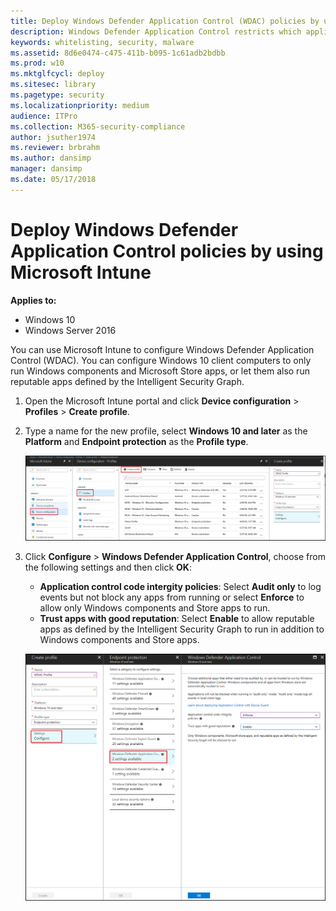 ```yaml
---
title: Deploy Windows Defender Application Control (WDAC) policies by using Microsoft Intune (Windows 10)
description: Windows Defender Application Control restricts which applications users are allowed to run and the code that runs in the system core.
keywords: whitelisting, security, malware
ms.assetid: 8d6e0474-c475-411b-b095-1c61adb2bdbb
ms.prod: w10
ms.mktglfcycl: deploy
ms.sitesec: library
ms.pagetype: security
ms.localizationpriority: medium
audience: ITPro
ms.collection: M365-security-compliance
author: jsuther1974
ms.reviewer: brbrahm
ms.author: dansimp
manager: dansimp
ms.date: 05/17/2018
---
```


# Deploy Windows Defender Application Control policies by using Microsoft Intune

**Applies to:**

-   Windows 10
-   Windows Server 2016

You can use Microsoft Intune to configure Windows Defender Application Control (WDAC). You can configure Windows 10 client computers to only run Windows components and Microsoft Store apps, or let them also run reputable apps defined by the Intelligent Security Graph.   

1. Open the Microsoft Intune portal and click **Device configuration** > **Profiles** > **Create profile**.

3. Type a name for the new profile, select **Windows 10 and later** as the **Platform** and **Endpoint protection** as the **Profile type**.  

   ![Configure profile](images\wdac-intune-create-profile-name.png)

4. Click **Configure** > **Windows Defender Application Control**, choose from the following settings and then click **OK**:

   - **Application control code intergity policies**: Select **Audit only** to log events but not block any apps from running or select **Enforce** to allow only Windows components and Store apps to run.  
   - **Trust apps with good reputation**: Select **Enable** to allow reputable apps as defined by the Intelligent Security Graph to run in addition to Windows components and Store apps.

   ![Configure WDAC](images\wdac-intune-wdac-settings.png)
